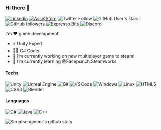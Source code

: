 ### Hi there 👋
[![Linkedin](https://img.shields.io/badge/Linkedin-blue?style=flat&logo=linkedin)](https://www.linkedin.com/in/rafael-morais-correa-b1ab7a81/)
[![AssetStore](https://img.shields.io/badge/Unity_Asset_Store-black?style=flat&logo=unity)](https://assetstore.unity.com/publishers/39910)
![Twitter Follow](https://img.shields.io/twitter/follow/scriptsengineer?style=flat&logo=twitter)
![GitHub User's stars](https://img.shields.io/github/stars/scriptsengineer?style=flat&logo=github)
![GitHub followers](https://img.shields.io/github/followers/scriptsengineer?style=flat&logo=github)
[![Expresso Bits](https://img.shields.io/badge/Expresso_Bits-red?&style=flat&logo=web)](https://expressobits.com.br)
![Discord](https://img.shields.io/discord/533410361328664616?label=Expresso%20Bits&logo=discord&logoColor=ffffff)

I'm ❤️ game development!

- ⚡ Unity Expert
- 👨‍💻 C# Coder
- 🔭 I’m currently working on new multiplayer game to steam!
- 🌱 I’m currently learning @Facepunch.Steamworks

#### Techs
![Unity](https://img.shields.io/badge/-Unity-020202?style=flat&logo=unity&logoColor=white)
![Unreal Engine](https://img.shields.io/badge/-Unreal-313131?style=flat&logo=unreal-engine&logoColor=white)
![Git](https://img.shields.io/badge/-Git-F05032?style=flat&logo=git&logoColor=white)
![VSCode](https://img.shields.io/badge/-VSCode-0085D1?style=flat&logo=visual-studio-code&logoColor=white)
![Windows](https://img.shields.io/badge/-Windows-00ADEF?style=flat&logo=windows&logoColor=white)
![Linux](https://img.shields.io/badge/-Linux-16C60C?style=flat&logo=linux&logoColor=white)
![HTML5](https://img.shields.io/badge/-HTML5-E34F26?style=flat&logo=html5&logoColor=white)
![CSS3](https://img.shields.io/badge/-CSS3-549FDE?style=flat&logo=css3&logoColor=white)
![Blender](https://img.shields.io/badge/-Blender-F5792A?style=flat&logo=blender&logoColor=white)

#### Languages

![C#](https://img.shields.io/badge/-CSharp-239120?style=flat&logo=c-Sharp&logoColor=white)
![Java](https://img.shields.io/badge/-Java-007396?style=flat&logo=java&logoColor=white)
![C++](https://img.shields.io/badge/-C++-00599C?style=flat&logo=cplusplus&logoColor=white)

![Scriptsengineer's github stats](https://github-readme-stats.vercel.app/api?username=scriptsengineer&show_icons=true&theme=dark)

<!--[![Top Langs](https://github-readme-stats.vercel.app/api/top-langs/?username=expressobits&layout=compact&theme=radical)](https://github.com/expressobits/github-readme-stats)


<!--
**ScriptsEngineer/ScriptsEngineer** is a ✨ _special_ ✨ repository because its `README.md` (this file) appears on your GitHub profile.




- 👯 I’m looking to collaborate on ...
- 🤔 I’m looking for help with ...
- 💬 Ask me about ...
- 📫 How to reach me: ...
- 😄 Pronouns: ...
- ⚡ Fun fact: ...
-->
